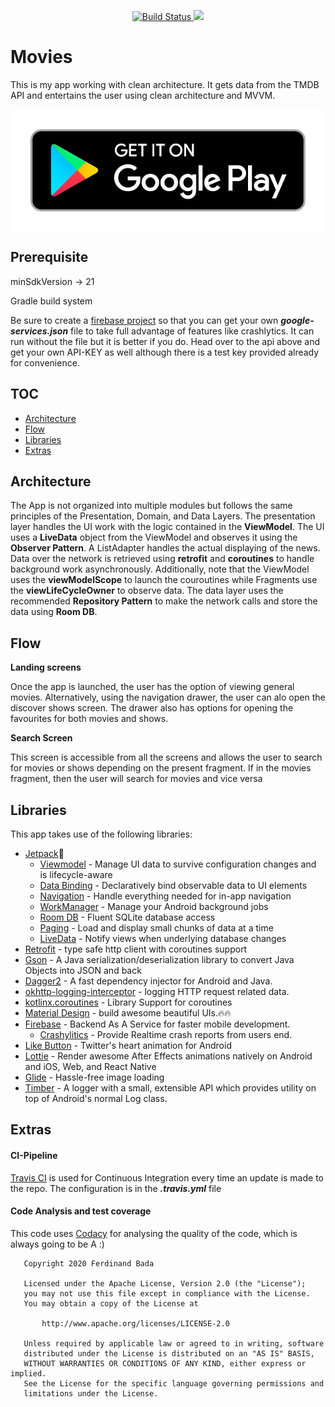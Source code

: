 <p align="center">
<a href="https://travis-ci.com/Fbada006/Moveery">
<img src="https://travis-ci.com/Fbada006/Moveery.svg?token=mQy17FzYZ9Tp68NRHPJK&amp;branch=master" alt="Build Status" />
<a href="https://www.codacy.com?utm_source=github.com&amp;utm_medium=referral&amp;utm_content=Fbada006/Moveery&amp;utm_campaign=Badge_Grade">
<img src="https://api.codacy.com/project/badge/Grade/1624b5e6304b4104a39e9ad7780404e5"/>
</a>
</p>

# Movies
This is my app working with clean architecture. It gets data from the TMDB API and entertains the user using
clean architecture and MVVM.

<a href="https://bit.ly/moveery">
  <img align="center" alt="Get it on Google Play" src="https://github.com/Fbada006/Moveery/blob/master/art/play.png" />
</a>

## Prerequisite

minSdkVersion -> 21

Gradle build system

Be sure to create a [firebase project](https://firebase.google.com/) so that you can get your own
***google-services.json*** file to take full advantage of features like crashlytics. It can run without
the file but it is better if you do. Head over to the api above and get your own API-KEY as well
although there is a test key provided already for convenience.


## TOC

- [Architecture](#architecture)
- [Flow](#flow)
- [Libraries](#libraries)
- [Extras](#extras)

## Architecture

The App is not organized into multiple modules but follows the same principles of
the Presentation, Domain, and Data Layers.
The presentation layer handles the UI work with the logic contained in the **ViewModel**.
The UI uses a **LiveData** object from the ViewModel and observes it using the **Observer Pattern**.
A ListAdapter handles the actual displaying of the news. Data over the network is retrieved using
**retrofit** and **coroutines** to handle background work asynchronously. Additionally, note that
the ViewModel uses the **viewModelScope** to launch the couroutines while Fragments use the **viewLifeCycleOwner**
to observe data.
The data layer uses the recommended **Repository Pattern** to make the network calls and store the data using
**Room DB**.

## Flow

 **Landing screens**

  Once the app is launched, the user has the option of viewing general movies. Alternatively, using the
  navigation drawer, the user can alo open the discover shows screen. The drawer also has options
  for opening the favourites for both movies and shows.

 **Search Screen**

 This screen is accessible from all the screens and allows the user to search for movies or shows
 depending on the present fragment. If in the movies fragment, then the user will search for movies
 and vice versa


## Libraries

This app takes use of the following libraries:

- [Jetpack](https://developer.android.com/jetpack)🚀
  - [Viewmodel](https://developer.android.com/topic/libraries/architecture/viewmodel) - Manage UI data to survive configuration changes and is lifecycle-aware
  - [Data Binding](https://developer.android.com/topic/libraries/data-binding) - Declaratively bind observable data to UI elements
  - [Navigation](https://developer.android.com/guide/navigation/) - Handle everything needed for in-app navigation
  - [WorkManager](https://developer.android.com/topic/libraries/architecture/workmanager) - Manage your Android background jobs
  - [Room DB](https://developer.android.com/topic/libraries/architecture/room) - Fluent SQLite database access
  - [Paging](https://developer.android.com/topic/libraries/architecture/paging) - Load and display small chunks of data at a time
  - [LiveData](https://developer.android.com/topic/libraries/architecture/livedata) - Notify views when underlying database changes
- [Retrofit](https://square.github.io/retrofit/) - type safe http client with coroutines support
- [Gson](https://github.com/google/gson) - A Java serialization/deserialization library to convert Java Objects into JSON and back
- [Dagger2](https://github.com/google/dagger) - A fast dependency injector for Android and Java.
- [okhttp-logging-interceptor](https://github.com/square/okhttp/blob/master/okhttp-logging-interceptor/README.md) - logging HTTP request related data.
- [kotlinx.coroutines](https://github.com/Kotlin/kotlinx.coroutines) - Library Support for coroutines
- [Material Design](https://material.io/develop/android/docs/getting-started/) - build awesome beautiful UIs.🔥🔥
- [Firebase](https://firebase.google.com/) - Backend As A Service for faster mobile development.
  - [Crashylitics](https://firebase.google.com/docs/crashlytics) - Provide Realtime crash reports from users end.
- [Like Button](https://github.com/jd-alexander/LikeButton) - Twitter's heart animation for Android
- [Lottie](https://github.com/airbnb/lottie-android) - Render awesome After Effects animations natively on Android and iOS, Web, and React Native
- [Glide](https://github.com/bumptech/glide) - Hassle-free image loading
- [Timber](https://github.com/JakeWharton/timber) - A logger with a small, extensible API which provides utility on top of Android's normal Log class.


## Extras

#### CI-Pipeline

[Travis CI](https://travis-ci.com/) is used for Continuous Integration every time an update is made
to the repo. The configuration is in the ***.travis.yml*** file

#### Code Analysis and test coverage

This code uses [Codacy](https://www.codacy.com/) for analysing the quality of the code, which is
always going to be A :)
```
   Copyright 2020 Ferdinand Bada

   Licensed under the Apache License, Version 2.0 (the "License");
   you may not use this file except in compliance with the License.
   You may obtain a copy of the License at

       http://www.apache.org/licenses/LICENSE-2.0

   Unless required by applicable law or agreed to in writing, software
   distributed under the License is distributed on an "AS IS" BASIS,
   WITHOUT WARRANTIES OR CONDITIONS OF ANY KIND, either express or implied.
   See the License for the specific language governing permissions and
   limitations under the License.
```